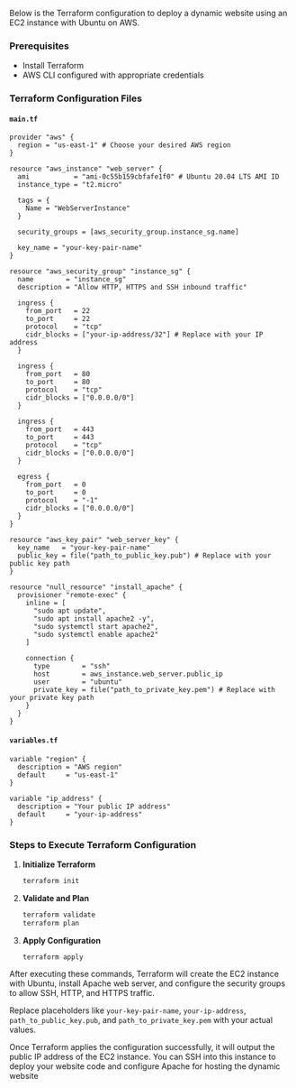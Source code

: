 Below is the Terraform configuration to deploy a dynamic website using an EC2 instance with Ubuntu on AWS.

### Prerequisites
- Install Terraform
- AWS CLI configured with appropriate credentials

### Terraform Configuration Files

#### `main.tf`
```hcl
provider "aws" {
  region = "us-east-1" # Choose your desired AWS region
}

resource "aws_instance" "web_server" {
  ami           = "ami-0c55b159cbfafe1f0" # Ubuntu 20.04 LTS AMI ID
  instance_type = "t2.micro"

  tags = {
    Name = "WebServerInstance"
  }

  security_groups = [aws_security_group.instance_sg.name]

  key_name = "your-key-pair-name"
}

resource "aws_security_group" "instance_sg" {
  name        = "instance_sg"
  description = "Allow HTTP, HTTPS and SSH inbound traffic"

  ingress {
    from_port   = 22
    to_port     = 22
    protocol    = "tcp"
    cidr_blocks = ["your-ip-address/32"] # Replace with your IP address
  }

  ingress {
    from_port   = 80
    to_port     = 80
    protocol    = "tcp"
    cidr_blocks = ["0.0.0.0/0"]
  }

  ingress {
    from_port   = 443
    to_port     = 443
    protocol    = "tcp"
    cidr_blocks = ["0.0.0.0/0"]
  }

  egress {
    from_port   = 0
    to_port     = 0
    protocol    = "-1"
    cidr_blocks = ["0.0.0.0/0"]
  }
}

resource "aws_key_pair" "web_server_key" {
  key_name   = "your-key-pair-name"
  public_key = file("path_to_public_key.pub") # Replace with your public key path
}

resource "null_resource" "install_apache" {
  provisioner "remote-exec" {
    inline = [
      "sudo apt update",
      "sudo apt install apache2 -y",
      "sudo systemctl start apache2",
      "sudo systemctl enable apache2"
    ]

    connection {
      type        = "ssh"
      host        = aws_instance.web_server.public_ip
      user        = "ubuntu"
      private_key = file("path_to_private_key.pem") # Replace with your private key path
    }
  }
}
```

#### `variables.tf`
```hcl
variable "region" {
  description = "AWS region"
  default     = "us-east-1"
}

variable "ip_address" {
  description = "Your public IP address"
  default     = "your-ip-address"
}
```

### Steps to Execute Terraform Configuration

1. **Initialize Terraform**
    ```bash
    terraform init
    ```

2. **Validate and Plan**
    ```bash
    terraform validate
    terraform plan
    ```

3. **Apply Configuration**
    ```bash
    terraform apply
    ```

After executing these commands, Terraform will create the EC2 instance with Ubuntu, install Apache web server, and configure the security groups to allow SSH, HTTP, and HTTPS traffic.

Replace placeholders like `your-key-pair-name`, `your-ip-address`, `path_to_public_key.pub`, and `path_to_private_key.pem` with your actual values.

Once Terraform applies the configuration successfully, it will output the public IP address of the EC2 instance. You can SSH into this instance to deploy your website code and configure Apache for hosting the dynamic website

